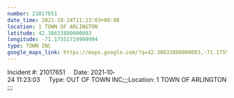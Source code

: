 ```yaml
---
number: 21017651
date_time: 2021-10-24T11:23:03+00:00
location: 1 TOWN OF ARLINGTON
latitude: 42.38633880000003
longitude: -71.17551719999994
type: TOWN INC
google_maps_link: https://maps.google.com/?q=42.38633880000003,-71.17551719999994
---
```


Incident #: 21017651     Date: 2021‐10‐24 11:23:03     Type: OUT OF TOWN INC;;;Location: 1 TOWN OF ARLINGTON;;;
